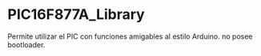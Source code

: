 # PIC16F877A_Library
Permite utilizar el PIC con funciones amigables al estilo Arduino. no posee bootloader.

